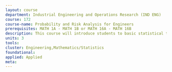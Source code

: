 ```yaml
---
layout: course 
department: Industrial Engineering and Operations Research (IND ENG)
course: 172
course-name: Probability and Risk Analysis for Engineers
prerequisites: MATH 1A - MATH 1B or MATH 16A - MATH 16B
description: This course will introduce students to basic statistical techniques such as parameter estimation, hypothesis testing, regression analysis, analysis of variance. Specific applications in forecasting and quality control will be considered in detail.
units: 3
tools: 
cluster: Engineering,Mathematics/Statistics
foundational: 
applied: Applied
meta: 
---
```

